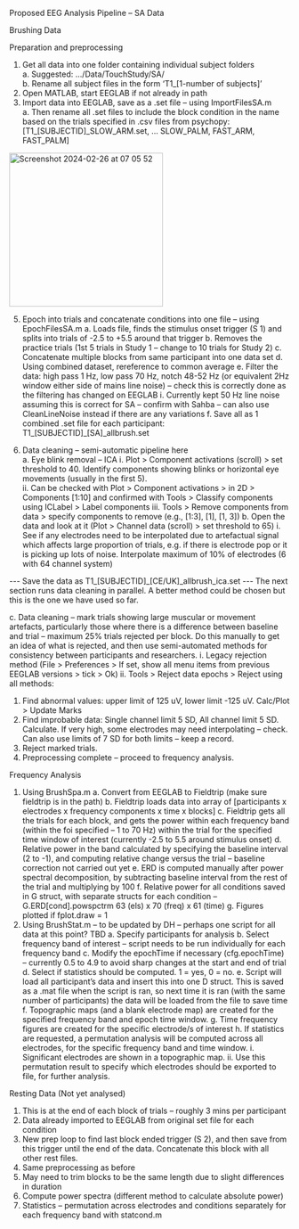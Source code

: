 Proposed EEG Analysis Pipeline – SA Data

Brushing Data

Preparation and preprocessing  
1.	Get all data into one folder containing individual subject folders  
a.	Suggested: …/Data/TouchStudy/SA/  
b.	Rename all subject files in the form ‘T1_[1-number of subjects]’  
2.	Open MATLAB, start EEGLAB if not already in path  
3.	Import data into EEGLAB, save as a .set file – using ImportFilesSA.m  
a.	Then rename all .set files to include the block condition in the name based on the trials specified in .csv files from psychopy: [T1_[SUBJECTID]_SLOW_ARM.set, … SLOW_PALM, FAST_ARM, FAST_PALM]  

<img width="276" alt="Screenshot 2024-02-26 at 07 05 52" src="https://github.com/dhewitt16/TouchStudy/assets/122755414/96164de2-5b8b-4e1f-a252-5967660e3ea4">

5.	Epoch into trials and concatenate conditions into one file – using EpochFilesSA.m
a.	Loads file, finds the stimulus onset trigger (S  1) and splits into trials of -2.5 to +5.5 around that trigger
b.	Removes the practice trials (1st 5 trials in Study 1 – change to 10 trials for Study 2)
c.	Concatenate multiple blocks from same participant into one data set 
d.	Using combined dataset, rereference to common average
e.	Filter the data: high pass 1 Hz, low pass 70 Hz, notch 48-52 Hz (or equivalent 2Hz window either side of mains line noise) – check this is correctly done as the filtering has changed on EEGLAB
i.	Currently kept 50 Hz line noise assuming this is correct for SA – confirm with Sahba – can also use CleanLineNoise instead if there are any variations
f.	Save all as 1 combined .set file for each participant: T1_[SUBJECTID]_[SA]_allbrush.set
  
  
  
7.	Data cleaning – semi-automatic pipeline here  
a.	Eye blink removal – ICA
i.	Plot > Component activations (scroll) > set threshold to 40. Identify components showing blinks or horizontal eye movements (usually in the first 5).\
ii.	Can be checked with Plot > Component activations > in 2D > Components [1:10] and confirmed with Tools > Classify components using ICLabel > Label components
iii.	Tools > Remove components from data > specify components to remove (e.g., [1:3], [1], [1, 3])
b.	Open the data and look at it (Plot > Channel data (scroll) > set threshold to 65)
i.	 See if any electrodes need to be interpolated due to artefactual signal which affects large proportion of trials, e.g. if there is electrode pop or it is picking up lots of noise. Interpolate maximum of 10% of electrodes (6 with 64 channel system)

--- Save the data as T1_[SUBJECTID]_[CE/UK]_allbrush_ica.set ---
The next section runs data cleaning in parallel. A better method could be chosen but this is the one we have used so far.

c.	Data cleaning – mark trials showing large muscular or movement artefacts, particularly those where there is a difference between baseline and trial – maximum 25% trials rejected per block. Do this manually to get an idea of what is rejected, and then use semi-automated methods for consistency between participants and researchers.
i.	Legacy rejection method (File > Preferences > If set, show all menu items from previous EEGLAB versions > tick > Ok)
ii.	Tools > Reject data epochs > Reject using all methods:
1.	Find abnormal values: upper limit of 125 uV, lower limit -125 uV. Calc/Plot > Update Marks
2.	Find improbable data: Single channel limit 5 SD, All channel limit 5 SD. Calculate. If very high, some electrodes may need interpolating – check. Can also use limits of 7 SD for both limits – keep a record.
3.	Reject marked trials.
6.	Preprocessing complete – proceed to frequency analysis.

Frequency Analysis
1.	Using BrushSpa.m
a.	Convert from EEGLAB to Fieldtrip (make sure fieldtrip is in the path)
b.	Fieldtrip loads data into array of [participants x electrodes x frequency components x time x blocks]
c.	Fieldtrip gets all the trials for each block, and gets the power within each frequency band (within the foi specified – 1 to 70 Hz) within the trial for the specified time window of interest (currently -2.5 to 5.5 around stimulus onset)
d.	Relative power in the band calculated by specifying the baseline interval (2 to -1), and computing relative change versus the trial – baseline correction not carried out yet
e.	ERD is computed manually after power spectral decomposition, by subtracting baseline interval from the rest of the trial and multiplying by 100
f.	Relative power for all conditions saved in G struct, with separate structs for each condition – G.ERD[cond].powspctrm 63 (els) x 70 (freq) x 61 (time)
g.	Figures plotted if fplot.draw = 1
2.	Using BrushStat.m – to be updated by DH – perhaps one script for all data at this point? TBD
a.	Specify participants for analysis
b.	Select frequency band of interest – script needs to be run individually for each frequency band
c.	Modify the epochTime if necessary (cfg.epochTime) – currently 0.5 to 4.9 to avoid sharp changes at the start and end of trial
d.	Select if statistics should be computed. 1 = yes, 0 = no.
e.	Script will load all participant’s data and insert this into one D struct. This is saved as a .mat file when the script is ran, so next time it is ran (with the same number of participants) the data will be loaded from the file to save time
f.	Topographic maps (and a blank electrode map) are created for the specified frequency band and epoch time window.
g.	Time frequency figures are created for the specific electrode/s of interest
h.	If statistics are requested, a permutation analysis will be computed across all electrodes, for the specific frequency band and time window.
i.	Significant electrodes are shown in a topographic map.
ii.	Use this permutation result to specify which electrodes should be exported to file, for further analysis.

Resting Data (Not yet analysed)

1.	This is at the end of each block of trials – roughly 3 mins per participant
2.	Data already imported to EEGLAB from original set file for each condition
3.	New prep loop to find last block ended trigger (S  2), and then save from this trigger until the end of the data. Concatenate this block with all other rest files.
4.	Same preprocessing as before
5.	May need to trim blocks to be the same length due to slight differences in duration
6.	Compute power spectra (different method to calculate absolute power)
7.	Statistics – permutation across electrodes and conditions separately for each frequency band with statcond.m

